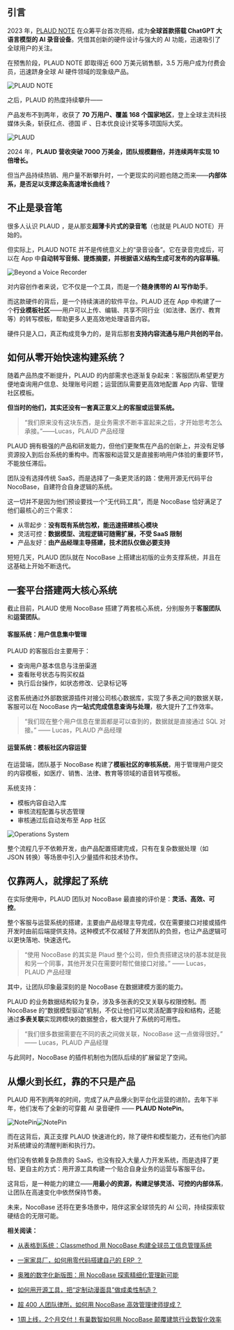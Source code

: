 ## 引言

2023 年，[PLAUD NOTE](https://www.plaud.ai/) 在众筹平台首次亮相，成为**全球首款搭载 ****ChatGPT 大语言模型****的 AI 录音设备**。凭借其创新的硬件设计与强大的 AI 功能，迅速吸引了全球用户的关注。

在预售阶段，PLAUD NOTE 即取得近 600 万美元销售额，3.5 万用户成为付费会员，迅速跻身全球 AI 硬件领域的现象级产品。

![PLAUD NOTE](https://static-docs.nocobase.com/1-hv0ztl.gif)

之后，PLAUD 的热度持续攀升——

产品发布不到两年，收获了 **70 万用户、覆盖 168 个国家地区**，登上全球主流科技媒体头条，斩获红点、德国 iF 、日本优良设计奖等多项国际大奖。

![PLAUD](https://static-docs.nocobase.com/2.0-n0gu0c.PNG)

2024 年，**PLAUD 营收突破 7000 万美金，团队规模翻倍，并连续两年实现 10 倍增长。**

但当产品持续热销、用户量不断攀升时，一个更现实的问题也随之而来——**内部体系，是否足以支撑这条高速增长曲线？**

## 不止是录音笔

很多人认识 PLAUD ，是从那支**超薄卡片式的录音笔**（也就是 PLAUD NOTE）开始的。

但实际上，PLAUD NOTE 并不是传统意义上的“录音设备”。它在录音完成后，可以在 App 中**自动转写音频、提炼摘要，并根据语义结构生成可发布的内容草稿**。

![Beyond a Voice Recorder](https://static-docs.nocobase.com/3.0-ty43po.PNG)

对内容创作者来说，它不仅是一个工具，而是一个**随身携带的 AI 写作助手**。

而这款硬件的背后，是一个持续演进的软件平台。PLAUD 还在 App 中构建了一个**行业模板社区**——用户可以上传、编辑、共享不同行业（如法律、医疗、教育等）的转写模板，帮助更多人更高效地处理语音内容。

硬件只是入口，真正构成竞争力的，是背后那套**支持内容流通与用户共创的平台**。

## 如何从零开始快速构建系统？

随着产品热度不断提升，PLAUD 的内部需求也逐渐复杂起来：客服团队希望更方便地查询用户信息、处理账号问题；运营团队需要更高效地配置 App 内容、管理社区模板。

**但当时的他们，其实还没有一套真正意义上的客服或运营系统。**

> “我们原来没有这块东西，是业务需求不断丰富起来之后，才开始思考怎么承接。”——Lucas，PLAUD 产品经理

PLAUD 拥有极强的产品和研发能力，但他们更聚焦在产品的创新上，并没有足够资源投入到后台系统的重构中。而客服和运营又是直接影响用户体验的重要环节，不能放任滞后。

团队没有选择传统 SaaS，而是选择了一条更灵活的路：使用开源无代码平台 NocoBase，自建符合自身逻辑的系统。

这一切并不是因为他们预设要找一个“无代码工具”，而是 NocoBase 恰好满足了他们最核心的三个需求：

* 从零起步：**没有既有系统包袱，能迅速搭建核心模块**
* 灵活可控：**数据模型、流程逻辑可随需扩展，不受 SaaS 限制**
* 产品友好：**由产品经理主导搭建，技术团队仅做必要支持**

短短几天，PLAUD 团队就在 NocoBase 上搭建出初版的业务支撑系统，并且在这基础上开始不断迭代。

## 一套平台搭建两大核心系统

截止目前，PLAUD 使用 NocoBase 搭建了两套核心系统，分别服务于**客服团队**和**运营团队**。

#### 客服系统：用户信息集中管理

PLAUD 的客服后台主要用于：

* 查询用户基本信息与注册渠道
* 查看账号状态与购买权益
* 执行后台操作，如状态修改、记录标记等

这套系统通过外部数据源插件对接公司核心数据库，实现了多表之间的数据关联，客服可以在 NocoBase 内**一站式完成信息查询与处理**，极大提升了工作效率。

> “我们现在整个用户信息在里面都是可以查到的，数据就是直接通过 SQL 对接。”  —— Lucas，PLAUD 产品经理

#### 运营系统：模板社区内容运营

在运营端，团队基于 NocoBase 构建了**模板社区的审核系统**，用于管理用户提交的内容模板，如医疗、销售、法律、教育等领域的语音转写模板。

系统支持：

* 模板内容自动入库
* 审核流程配置与状态管理
* 审核通过后自动发布至 App 社区

![Operations System](https://static-docs.nocobase.com/4.0-cpa6sz.jfif)

整个流程几乎不依赖开发，由产品配置搭建完成，只有在复杂数据处理（如 JSON 转换）等场景中引入少量插件和技术协作。

## 仅靠两人，就撑起了系统

在实际使用中，PLAUD 团队对 NocoBase 最直接的评价是：**灵活、高效、可控**。

整个客服与运营系统的搭建，主要由产品经理主导完成，仅在需要接口对接或插件开发时由前后端提供支持。这种模式不仅减轻了开发团队的负担，也让产品逻辑可以更快落地、快速迭代。

> “使用 NocoBase 的其实是 Plaud 整个公司，但负责搭建这块的基本就是我和另一个同事，其他开发只在需要时帮忙做接口对接。”  —— Lucas，PLAUD 产品经理

其中，让团队印象最深刻的是 NocoBase 在数据建模方面的能力。

PLAUD 的业务数据结构较为复杂，涉及多张表的交叉关联与权限控制。而 NocoBase 的“数据模型驱动”机制，不仅让他们可以灵活配置字段和结构，还能通过**多表关联**实现跨模块的数据整合，极大提升了系统的可用性。

> “我们很多数据需要在不同的表之间做关联，NocoBase 这一点做得很好。”  —— Lucas，PLAUD 产品经理

与此同时，NocoBase 的插件机制也为团队后续的扩展留足了空间。

## 从爆火到长红，靠的不只是产品

PLAUD 用不到两年的时间，完成了从产品爆火到平台化运营的进阶。去年下半年，他们发布了全新的可穿戴 AI 录音硬件 —— **PLAUD NotePin**。

![NotePin](https://static-docs.nocobase.com/5.0-rdpv09.png)![NotePin](https://static-docs.nocobase.com/6.0-izojvx.png)

而在这背后，真正支撑 PLAUD 快速进化的，除了硬件和模型能力，还有他们内部对系统建设的清醒判断和执行力。

他们没有依赖复杂昂贵的 SaaS，也没有投入大量人力开发系统，而是选择了更轻、更自主的方式：用开源工具构建一个贴合自身业务的运营与客服平台。

这背后，是一种能力的建立——**用最小的资源，构建足够灵活、可控的内部体系**，让团队在高速变化中依然保持节奏。

未来，NocoBase 还将在更多场景中，陪伴这家全球领先的 AI 公司，持续探索软硬结合的无限可能。

**相关阅读：**

* [从表格到系统：Classmethod 用 NocoBase 构建全球员工信息管理系统](https://www.nocobase.com/cn/blog/classmethod)

* [一家家具厂，如何用零代码搭建自己的 ERP ？](https://www.nocobase.com/cn/blog/olmon)
* [奥雅的数字化新版图：用 NocoBase 探索精细化管理新可能](https://www.nocobase.com/cn/blog/l-a)
* [如何用开源工具，把“定制动漫面具”做成柔性制造？](https://www.nocobase.com/cn/blog/kigland)
* [超 400 人团队律所，如何用 NocoBase 高效管理律师提成？](https://www.nocobase.com/cn/blog/how-400-lawyer-firm-streamlines-commission-management-with-nocobase)
* [1周上线，2个月交付！有巢数智如何用 NocoBase 颠覆建筑行业数智化效率](https://www.nocobase.com/cn/blog/rapid-development-with-nocobase)
